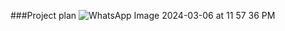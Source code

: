 ###Project plan
![WhatsApp Image 2024-03-06 at 11 57 36 PM](https://github.com/dorcasndungu/past_papers/assets/93251516/cb05be05-70f7-40ab-9cd8-58f021e3dd79)
